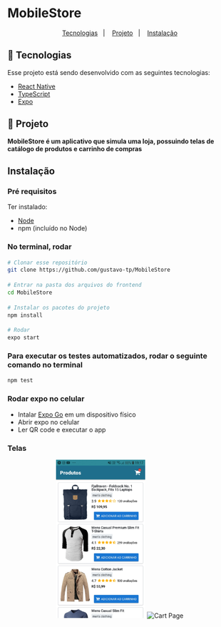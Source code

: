 # MobileStore

<p align="center">
	<a href="#-tecnologias">Tecnologias</a>&nbsp;&nbsp;&nbsp;|&nbsp;&nbsp;&nbsp;
	<a href="#-projeto">Projeto</a>&nbsp;&nbsp;&nbsp;|&nbsp;&nbsp;&nbsp;
	<a href="#instalação">Instalação</a>
</p>


## 🤖 Tecnologias
Esse projeto está sendo desenvolvido com as seguintes tecnologias:

- [React Native](https://reactnative.dev/)
- [TypeScript](https://www.typescriptlang.org/)
- [Expo](https://expo.dev/)


## 📱 Projeto
**MobileStore é um aplicativo que simula uma loja, possuindo telas de catálogo de produtos e carrinho de compras**


## Instalação
### Pré requisitos
Ter instalado:
- [Node](https://nodejs.org/en/download/)
- npm (incluído no Node)


### No terminal, rodar
```sh
# Clonar esse repositório
git clone https://github.com/gustavo-tp/MobileStore

# Entrar na pasta dos arquivos do frontend
cd MobileStore

# Instalar os pacotes do projeto
npm install

# Rodar
expo start
```

### Para executar os testes automatizados, rodar o seguinte comando no terminal
```sh
npm test
```

### Rodar expo no celular
- Intalar [Expo Go](https://expo.dev/client) em um dispositivo físico
- Abrir expo no celular
- Ler QR code e executar o app

### Telas
<div align="center">
    <img alt="Products List Page" title="Products List" src=".github\screenshot_products_list.jpg?raw=true" width="200px" />
    <img alt="Cart Page" title="Cart Page" src=".github\screenshot_car.jpg?raw=true" width="200px" />
</div>
